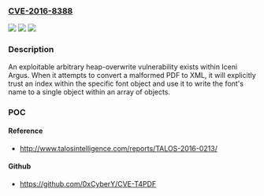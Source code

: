 ### [CVE-2016-8388](https://cve.mitre.org/cgi-bin/cvename.cgi?name=CVE-2016-8388)
![](https://img.shields.io/static/v1?label=Product&message=Argus&color=blue)
![](https://img.shields.io/static/v1?label=Version&message=n%2Fa&color=blue)
![](https://img.shields.io/static/v1?label=Vulnerability&message=Heap%20Overwrite&color=brighgreen)

### Description

An exploitable arbitrary heap-overwrite vulnerability exists within Iceni Argus. When it attempts to convert a malformed PDF to XML, it will explicitly trust an index within the specific font object and use it to write the font's name to a single object within an array of objects.

### POC

#### Reference
- http://www.talosintelligence.com/reports/TALOS-2016-0213/

#### Github
- https://github.com/0xCyberY/CVE-T4PDF

